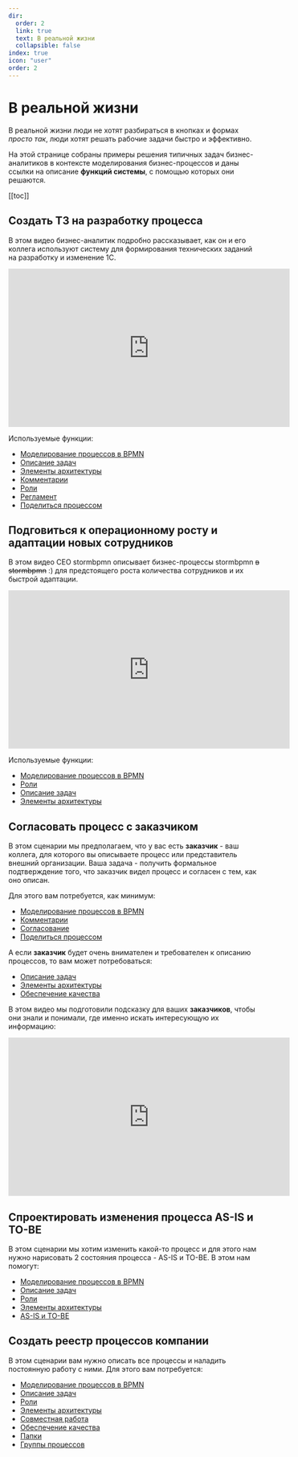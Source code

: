 ```yaml
---
dir:
  order: 2
  link: true
  text: В реальной жизни
  collapsible: false
index: true
icon: "user"
order: 2
---
```


# В реальной жизни

В реальной жизни люди не хотят разбираться в кнопках и формах _просто так_, люди хотят решать рабочие задачи быстро и эффективно.

На этой странице собраны примеры решения типичных задач бизнес-аналитиков в контексте моделирования бизнес-процессов и даны ссылки на описание **функций системы**, с помощью которых они решаются.

[[toc]]

## Создать ТЗ на разработку процесса

В этом видео бизнес-аналитик подробно рассказывает, как он и его коллега используют систему для формирования технических заданий на разработку и изменение 1С.

<iframe width="560" height="315" src="https://www.youtube.com/embed/QlOFXuYYEgU?si=NcKOSCi7FZEpQ6Vw" frameborder="0" allow="autoplay; encrypted-media" allowfullscreen></iframe>

Используемые функции:

- [Моделирование процессов в BPMN](/features/1_bpmn-editor.md)
- [Описание задач](/features/1_bpmn-editor.md#меню-подробностеи-элемента)
- [Элементы архитектуры](../features/5_elements-architecture.md)
- [Комментарии](../features/8_comments.md)
- [Роли](../features/4_assignees.md)
- [Регламент](../features/6_reglaments.md)
- [Поделиться процессом](..//team-work/#поделиться-процессом)

## Подговиться к операционному росту и адаптации новых сотрудников

В этом видео CEO stormbpmn описывает бизнес-процессы stormbpmn ~~в stormbpmn~~ :) для предстоящего роста количества сотрудников и их быстрой адаптации.

<iframe width="560" height="315" src="https://www.youtube.com/embed/5wmeM3gWwbs?si=VKqGCRsAaVyj9xIM" frameborder="0" allow="autoplay; encrypted-media" allowfullscreen></iframe>

Используемые функции:

- [Моделирование процессов в BPMN](/features/1_bpmn-editor.md)
- [Роли](../features/4_assignees.md)
- [Описание задач](/features/1_bpmn-editor.md#меню-подробностеи-элемента)
- [Элементы архитектуры](../features/5_elements-architecture.md)

## Согласовать процесс с заказчиком

В этом сценарии мы предполагаем, что у вас есть **заказчик** - ваш коллега, для которого вы описываете процесс или представитель внешний организации. Ваша задача - получить формальное подтверждение того, что заказчик видел процесс и согласен с тем, как оно описан.

Для этого вам потребуется, как минимум:

- [Моделирование процессов в BPMN](/features/1_bpmn-editor.md)
- [Комментарии](../features/8_comments.md)
- [Согласование](/features/1_bpmn-editor.md#согласование)
- [Поделиться процессом](..//team-work/#поделиться-процессом)

А если **заказчик** будет очень внимателен и требователен к описанию процессов, то вам может потребоваться:

- [Описание задач](/features/1_bpmn-editor.md#меню-подробностеи-элемента)
- [Элементы архитектуры](../features/5_elements-architecture.md)
- [Обеспечение качества](../features/1_bpmn-editor.md#качество-бизнес-процессов-bpmn)

В этом видео мы подготовили подсказку для ваших **заказчиков**, чтобы они знали и понимали, где именно искать интересующую их информацию:

<iframe width="560" height="315" src="https://www.youtube.com/embed/tKGegGh15oc?si=pam4af5M82dYhPKw" frameborder="0" allow="autoplay; encrypted-media" allowfullscreen></iframe>

## Спроектировать изменения процесса AS-IS и TO-BE

В этом сценарии мы хотим изменить какой-то процесс и для этого нам нужно нарисовать 2 состояния процесса - AS-IS и TO-BE. В этом нам помогут:

- [Моделирование процессов в BPMN](/features/1_bpmn-editor.md)
- [Описание задач](/features/1_bpmn-editor.md#меню-подробностеи-элемента)
- [Роли](../features/4_assignees.md)
- [Элементы архитектуры](../features/5_elements-architecture.md)
- [AS-IS и TO-BE](/features/1_bpmn-editor.md#сравнение-as-is-и-to-be)

## Создать реестр процессов компании

В этом сценарии вам нужно описать все процессы и наладить постоянную работу с ними. Для этого вам потребуется:

- [Моделирование процессов в BPMN](/features/1_bpmn-editor.md)
- [Описание задач](/features/1_bpmn-editor.md#меню-подробностеи-элемента)
- [Роли](../features/4_assignees.md)
- [Элементы архитектуры](../features/5_elements-architecture.md)
- [Совместная работа](../team-work/)
- [Обеспечение качества](../features/1_bpmn-editor.md#качество-бизнес-процессов-bpmn)
- [Папки](../features/7_folders.md)
- [Группы процессов](../features/2_group-editor.md)
